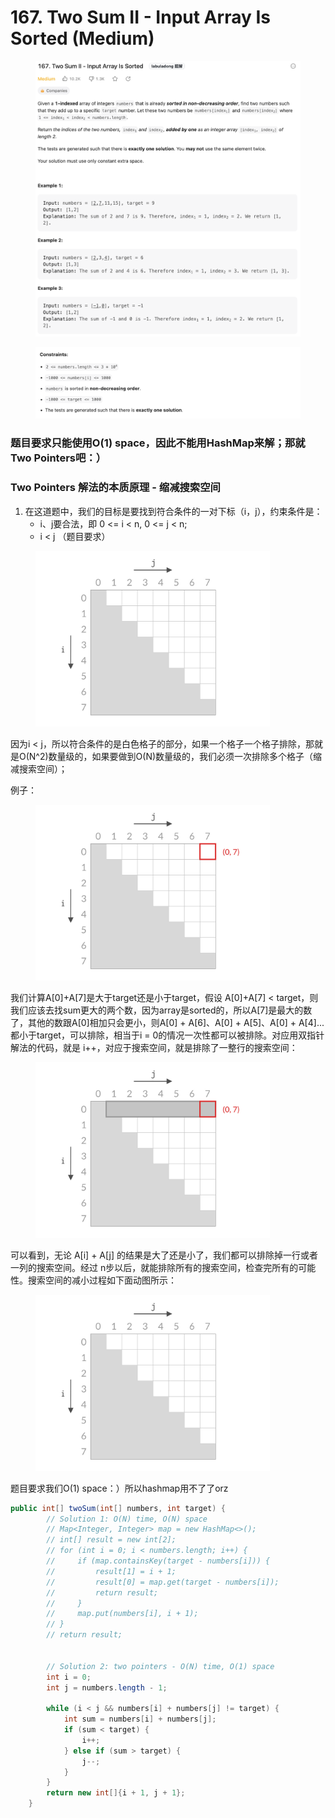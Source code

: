 # 167. Two Sum II - Input Array Is Sorted (Medium)

<figure><img src="../../../.gitbook/assets/image (61) (1).png" alt=""><figcaption></figcaption></figure>

<figure><img src="../../../.gitbook/assets/image (62).png" alt=""><figcaption></figcaption></figure>



### 题目要求只能使用O(1) space，因此不能用HashMap来解；那就Two Pointers吧：）

### Two Pointers 解法的本质原理 - 缩减搜索空间

1. 在这道题中，我们的目标是要找到符合条件的一对下标（i，j），约束条件是：
   * i、j要合法，即 0 <= i < n, 0 <= j < n;
   * i < j （题目要求）

<figure><img src="../../../.gitbook/assets/image (41) (1).png" alt="" width="375"><figcaption></figcaption></figure>

因为i < j，所以符合条件的是白色格子的部分，如果一个格子一个格子排除，那就是O(N^2)数量级的，如果要做到O(N)数量级的，我们必须一次排除多个格子（缩减搜索空间）；

例子：

<figure><img src="../../../.gitbook/assets/image (42) (1).png" alt="" width="375"><figcaption></figcaption></figure>

我们计算A\[0]+A\[7]是大于target还是小于target，假设 A\[0]+A\[7] < target，则我们应该去找sum更大的两个数，因为array是sorted的，所以A\[7]是最大的数了，其他的数跟A\[0]相加只会更小，则A\[0] + A\[6]、A\[0] + A\[5]、A\[0] + A\[4]...都小于target，可以排除，相当于i = 0的情况一次性都可以被排除。对应用双指针解法的代码，就是 i++，对应于搜索空间，就是排除了一整行的搜索空间：

<figure><img src="../../../.gitbook/assets/image (43) (1).png" alt="" width="375"><figcaption></figcaption></figure>

可以看到，无论 A\[i] + A\[j] 的结果是大了还是小了，我们都可以排除掉一行或者一列的搜索空间。经过 n步以后，就能排除所有的搜索空间，检查完所有的可能性。搜索空间的减小过程如下面动图所示：



<figure><img src="../../../.gitbook/assets/9ebb3ff74f0706c3c350b7fb91fea343e54750eb5b6ae6a4a3493421a019922a.gif" alt="" width="375"><figcaption></figcaption></figure>

题目要求我们O(1) space：）所以hashmap用不了了orz

```java
public int[] twoSum(int[] numbers, int target) {
        // Solution 1: O(N) time, O(N) space
        // Map<Integer, Integer> map = new HashMap<>();
        // int[] result = new int[2];
        // for (int i = 0; i < numbers.length; i++) {
        //     if (map.containsKey(target - numbers[i])) {
        //         result[1] = i + 1;
        //         result[0] = map.get(target - numbers[i]);
        //         return result;
        //     }
        //     map.put(numbers[i], i + 1);
        // }
        // return result;


        // Solution 2: two pointers - O(N) time, O(1) space
        int i = 0;
        int j = numbers.length - 1;

        while (i < j && numbers[i] + numbers[j] != target) {
            int sum = numbers[i] + numbers[j];
            if (sum < target) {
                i++;
            } else if (sum > target) {
                j--;
            }
        }
        return new int[]{i + 1, j + 1};
    }
```
